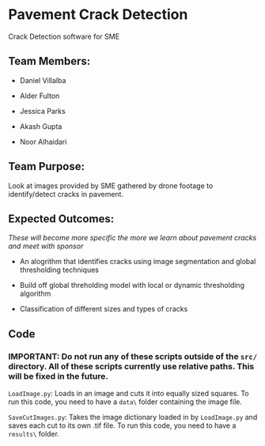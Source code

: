 # Pavement Crack Detection

Crack Detection software for SME

## Team Members:

- Daniel Villalba

- Alder Fulton

- Jessica Parks

- Akash Gupta

- Noor Alhaidari

## Team Purpose:

Look at images provided by SME gathered by drone footage to identify/detect cracks in pavement.

## Expected Outcomes:

*These will become more specific the more we learn about pavement cracks and meet with sponsor*

- An alogrithm that identifies cracks using image segmentation and global thresholding  techniques

- Build off global threholding model with local or dynamic thresholding algorithm

- Classification of different sizes and types of cracks

## Code  
### IMPORTANT: Do not run any of these scripts outside of the `src/` directory. All of these scripts currently use relative paths. This will be fixed in the future.

`LoadImage.py`: Loads in an image and cuts it into equally sized squares. To run this code,
you need to have a `data\` folder containing the image file.

`SaveCutImages.py`: Takes the image dictionary loaded in by `LoadImage.py` and saves each cut
to its own .tif file. To run this code, you need to have a `results\` folder.
